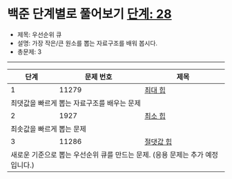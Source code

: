 # 백준 단계별로 풀어보기 [단계: 28](https://www.acmicpc.net/step/13)

- 제목: 우선순위 큐
- 설명: 가장 작은/큰 원소를 뽑는 자료구조를 배워 봅시다.
- 총문제: 3
---
<P>
  <table>
    <thead><tr><th>단계</th><th>문제 번호</th><th>제목</th></tr></thead>
    <tbody>
      <tr><td>1</td><td>11279</td><td><a href="https://www.acmicpc.net/problem/11279">최대 힙</a></td></tr>
      <tr><td colspan="3">최댓값을 빠르게 뽑는 자료구조를 배우는 문제</td></tr>
      <tr><td>2</td><td>1927</td><td><a href="https://www.acmicpc.net/problem/1927">최소 힙</a></td></tr>
      <tr><td colspan="3">최솟값을 빠르게 뽑는 문제</td></tr>
      <tr><td>3</td><td>11286</td><td><a href="https://www.acmicpc.net/problem/11286">절댓값 힙</a></td></tr>
      <tr><td colspan="3">새로운 기준으로 뽑는 우선순위 큐를 만드는 문제. (응용 문제는 추가 예정입니다.)</td></tr>
    </tbody>
  </table>
</P>
 
